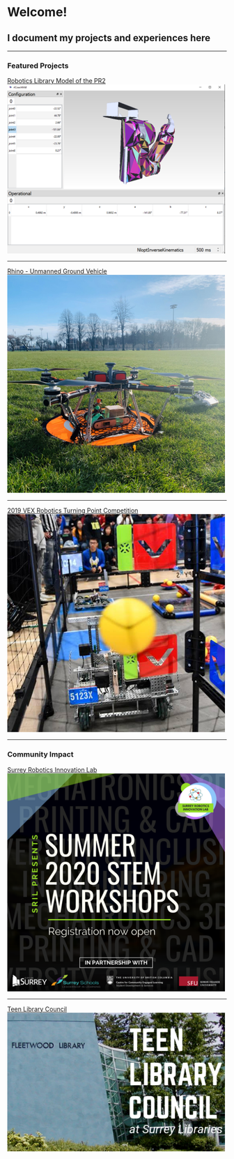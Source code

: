 # Welcome! 
## I document my projects and experiences here

---

### Featured Projects

<a href="/pr2">
   Robotics Library Model of the PR2
   <img src="images/PR2.png" width="500"/>
</a>

---
<a href="/rhino">
   Rhino - Unmanned Ground Vehicle
   <img src="images/CondorSquare.heic" width="500"/>
</a>

---
<a href="/VEX2019">
   2019 VEX Robotics Turning Point Competition
   <img src="images/VEX2019.png" width="500"/> 
</a>

---

### Community Impact
<a href="/SRIL">
   Surrey Robotics Innovation Lab
   <img src="images/SRIL2020.png" width="500"/> 
</a>

---
<a href="/TLC">
   Teen Library Council
   <img src="images/TLC/tlc1.png" width="500"/> 
</a>





